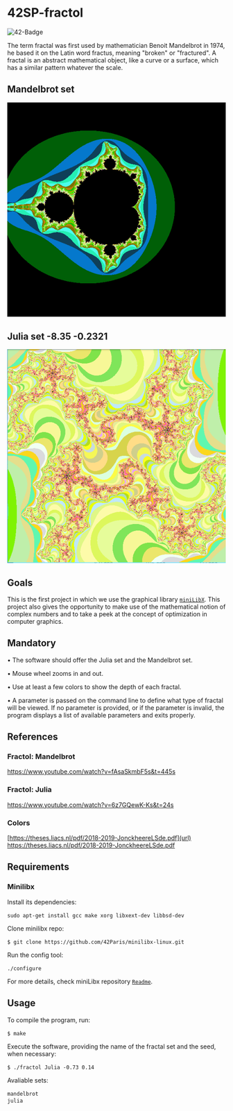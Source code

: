 # 42SP-fractol

![42-Badge](https://img.shields.io/badge/%C3%89cole-42SP-blue)

The term fractal was first used by mathematician Benoit Mandelbrot in 1974,
he based it on the Latin word fractus, meaning "broken" or "fractured".
A fractal is an abstract mathematical object, like a curve or a surface, which has a similar
pattern whatever the scale.

## Mandelbrot set

<img src="https://github.com/SantanaC4/42SP-fractol/blob/main/mandelbrot.png"/>

## Julia set -8.35 -0.2321

<img src="https://github.com/SantanaC4/42SP-fractol/blob/main/julia_-8_35_-0.2321_3.png"/>

## Goals

This is the first project in which we use the graphical library [`miniLibX`](https://github.com/42Paris/minilibx-linux).
This project also gives the opportunity to make use of the mathematical notion of complex numbers and to take a peek at the concept of optimization in computer graphics.


## Mandatory

• The software should offer the Julia set and the Mandelbrot set.

• Mouse wheel zooms in and out.

• Use at least a few colors to show the depth of each fractal.

• A parameter is passed on the command line to define what type of fractal will be
viewed. If no parameter is provided, or if the parameter is invalid, the program
displays a list of available parameters and exits properly.


## References

### Fractol: Mandelbrot

https://www.youtube.com/watch?v=fAsaSkmbF5s&t=445s

### Fractol: Julia
https://www.youtube.com/watch?v=6z7GQewK-Ks&t=24s

### Colors

[https://theses.liacs.nl/pdf/2018-2019-JonckheereLSde.pdf](url)
https://theses.liacs.nl/pdf/2018-2019-JonckheereLSde.pdf

## Requirements

### Minilibx
Install its dependencies:

```
sudo apt-get install gcc make xorg libxext-dev libbsd-dev
```
Clone minilibx repo:
```
$ git clone https://github.com/42Paris/minilibx-linux.git
```
Run the config tool:
```
./configure
```
For more details, check miniLibx repository [`Readme`](https://github.com/42Paris/minilibx-linux).

## Usage

To compile the program, run:

```
$ make
```

Execute the software, providing the name of the fractal set and the seed, when necessary:
```
$ ./fractol Julia -0.73 0.14
```
Avaliable sets:
```
mandelbrot
julia


